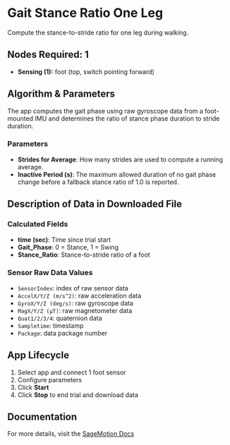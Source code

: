 # Gait Stance Ratio One Leg
Compute the stance-to-stride ratio for one leg during walking.

## Nodes Required: 1
- **Sensing (1):** foot (top, switch pointing forward)

## Algorithm & Parameters

The app computes the gait phase using raw gyroscope data from a foot-mounted IMU and determines the ratio of stance phase duration to stride duration.

### Parameters
- **Strides for Average**: How many strides are used to compute a running average.
- **Inactive Period (s)**: The maximum allowed duration of no gait phase change before a fallback stance ratio of 1.0 is reported.

## Description of Data in Downloaded File

### Calculated Fields
- **time (sec)**: Time since trial start
- **Gait_Phase**: 0 = Stance, 1 = Swing
- **Stance_Ratio**: Stance-to-stride ratio of a foot

### Sensor Raw Data Values
- `SensorIndex`: index of raw sensor data
- `AccelX/Y/Z (m/s^2)`: raw acceleration data
- `GyroX/Y/Z (deg/s)`: raw gyroscope data
- `MagX/Y/Z (μT)`: raw magnetometer data
- `Quat1/2/3/4`: quaternion data
- `Sampletime`: timestamp
- `Package`: data package number

## App Lifecycle
1. Select app and connect 1 foot sensor
2. Configure parameters
3. Click **Start**
4. Click **Stop** to end trial and download data

## Documentation
For more details, visit the [SageMotion Docs](http://docs.sagemotion.com/index.html)
